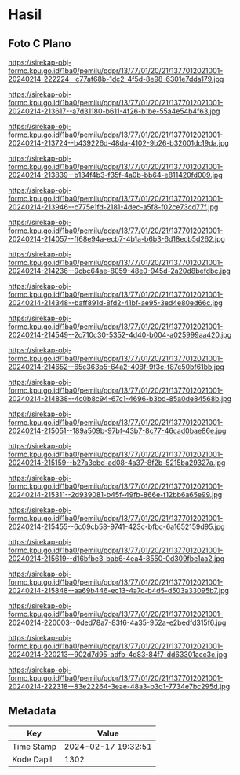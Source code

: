 # Hasil

## Foto C Plano

https://sirekap-obj-formc.kpu.go.id/1ba0/pemilu/pdpr/13/77/01/20/21/1377012021001-20240214-222224--c77af68b-1dc2-4f5d-8e98-6301e7dda179.jpg

https://sirekap-obj-formc.kpu.go.id/1ba0/pemilu/pdpr/13/77/01/20/21/1377012021001-20240214-213617--a7d31180-b611-4f26-b1be-55a4e54b4f63.jpg

https://sirekap-obj-formc.kpu.go.id/1ba0/pemilu/pdpr/13/77/01/20/21/1377012021001-20240214-213724--b439226d-48da-4102-9b26-b32001dc19da.jpg

https://sirekap-obj-formc.kpu.go.id/1ba0/pemilu/pdpr/13/77/01/20/21/1377012021001-20240214-213839--b134f4b3-f35f-4a0b-bb64-e811420fd009.jpg

https://sirekap-obj-formc.kpu.go.id/1ba0/pemilu/pdpr/13/77/01/20/21/1377012021001-20240214-213946--c775e1fd-2181-4dec-a5f8-f02ce73cd77f.jpg

https://sirekap-obj-formc.kpu.go.id/1ba0/pemilu/pdpr/13/77/01/20/21/1377012021001-20240214-214057--ff68e94a-ecb7-4b1a-b6b3-6d18ecb5d262.jpg

https://sirekap-obj-formc.kpu.go.id/1ba0/pemilu/pdpr/13/77/01/20/21/1377012021001-20240214-214236--9cbc64ae-8059-48e0-945d-2a20d8befdbc.jpg

https://sirekap-obj-formc.kpu.go.id/1ba0/pemilu/pdpr/13/77/01/20/21/1377012021001-20240214-214348--baff891d-8fd2-41bf-ae95-3ed4e80ed66c.jpg

https://sirekap-obj-formc.kpu.go.id/1ba0/pemilu/pdpr/13/77/01/20/21/1377012021001-20240214-214549--2c710c30-5352-4d40-b004-a025999aa420.jpg

https://sirekap-obj-formc.kpu.go.id/1ba0/pemilu/pdpr/13/77/01/20/21/1377012021001-20240214-214652--65e363b5-64a2-408f-9f3c-f87e50bf61bb.jpg

https://sirekap-obj-formc.kpu.go.id/1ba0/pemilu/pdpr/13/77/01/20/21/1377012021001-20240214-214838--4c0b8c94-67c1-4696-b3bd-85a0de84568b.jpg

https://sirekap-obj-formc.kpu.go.id/1ba0/pemilu/pdpr/13/77/01/20/21/1377012021001-20240214-215051--189a509b-97bf-43b7-8c77-46cad0bae86e.jpg

https://sirekap-obj-formc.kpu.go.id/1ba0/pemilu/pdpr/13/77/01/20/21/1377012021001-20240214-215159--b27a3ebd-ad08-4a37-8f2b-5215ba29327a.jpg

https://sirekap-obj-formc.kpu.go.id/1ba0/pemilu/pdpr/13/77/01/20/21/1377012021001-20240214-215311--2d939081-b45f-49fb-866e-f12bb6a65e99.jpg

https://sirekap-obj-formc.kpu.go.id/1ba0/pemilu/pdpr/13/77/01/20/21/1377012021001-20240214-215455--6c09cb58-9741-423c-bfbc-6a1652159d95.jpg

https://sirekap-obj-formc.kpu.go.id/1ba0/pemilu/pdpr/13/77/01/20/21/1377012021001-20240214-215619--d16bfbe3-bab6-4ea4-8550-0d309fbe1aa2.jpg

https://sirekap-obj-formc.kpu.go.id/1ba0/pemilu/pdpr/13/77/01/20/21/1377012021001-20240214-215848--aa69b446-ec13-4a7c-b4d5-d503a33095b7.jpg

https://sirekap-obj-formc.kpu.go.id/1ba0/pemilu/pdpr/13/77/01/20/21/1377012021001-20240214-220003--0ded78a7-83f6-4a35-952a-e2bedfd315f6.jpg

https://sirekap-obj-formc.kpu.go.id/1ba0/pemilu/pdpr/13/77/01/20/21/1377012021001-20240214-220213--902d7d95-adfb-4d83-84f7-dd63301acc3c.jpg

https://sirekap-obj-formc.kpu.go.id/1ba0/pemilu/pdpr/13/77/01/20/21/1377012021001-20240214-222318--83e22264-3eae-48a3-b3d1-7734e7bc295d.jpg


## Metadata

| Key        | Value               |
| ---------- | ------------------- |
| Time Stamp | 2024-02-17 19:32:51 |
| Kode Dapil | 1302                |



